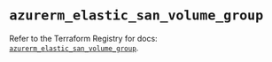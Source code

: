 # `azurerm_elastic_san_volume_group`

Refer to the Terraform Registry for docs: [`azurerm_elastic_san_volume_group`](https://registry.terraform.io/providers/hashicorp/azurerm/3.110.0/docs/resources/elastic_san_volume_group).
